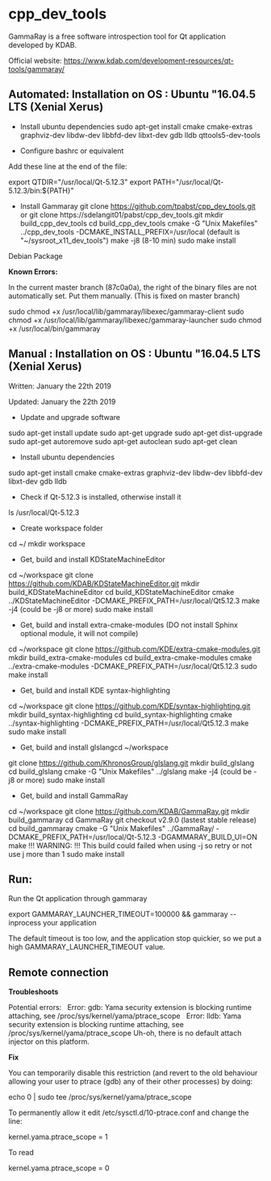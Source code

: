 # cpp_dev_tools

GammaRay is a free software introspection tool for Qt application developed by KDAB.

Official website: https://www.kdab.com/development-resources/qt-tools/gammaray/

## Automated: Installation on OS : Ubuntu "16.04.5 LTS (Xenial Xerus)

* Install ubuntu dependencies
sudo apt-get install cmake cmake-extras graphviz-dev libdw-dev libbfd-dev libxt-dev gdb lldb qttools5-dev-tools




* Configure bashrc or equivalent

Add these line at the end of the file:

export QTDIR="/usr/local/Qt-5.12.3"
export PATH="/usr/local/Qt-5.12.3/bin:${PATH}"



 
* Install Gammaray
git clone https://github.com/tpabst/cpp_dev_tools.git
  or
git clone https://sdelangit01/pabst/cpp_dev_tools.git
mkdir build_cpp_dev_tools
cd build_cpp_dev_tools
cmake -G "Unix Makefiles" ../cpp_dev_tools -DCMAKE_INSTALL_PREFIX=/usr/local (default is "~/sysroot_x11_dev_tools")
make -j8 (8-10 min)
sudo make install

Debian Package 


__Known Errors:__

In the current master branch (87c0a0a), the right of the binary files are not automatically set. Put them manually. (This is fixed on master branch)

sudo chmod +x /usr/local/lib/gammaray/libexec/gammaray-client
sudo chmod +x /usr/local/lib/gammaray/libexec/gammaray-launcher
sudo chmod +x /usr/local/bin/gammaray


## Manual : Installation on OS : Ubuntu "16.04.5 LTS (Xenial Xerus)

Written: January the 22th 2019

Updated: January the 22th 2019


* Update and upgrade software

sudo apt-get install update
sudo apt-get upgrade
sudo apt-get dist-upgrade
sudo apt-get autoremove
sudo apt-get autoclean
sudo apt-get clean

* Install ubuntu dependencies

sudo apt-get install cmake cmake-extras graphviz-dev libdw-dev libbfd-dev libxt-dev gdb lldb


* Check if Qt-5.12.3 is installed, otherwise install it

ls /usr/local/Qt-5.12.3

* Create workspace folder

cd ~/
mkdir workspace

* Get, build and install KDStateMachineEditor

cd ~/workspace
git clone https://github.com/KDAB/KDStateMachineEditor.git
mkdir build_KDStateMachineEditor
cd build_KDStateMachineEditor
cmake ../KDStateMachineEditor -DCMAKE_PREFIX_PATH=/usr/local/Qt5.12.3
make -j4 (could be -j8 or more)
sudo make install


* Get, build and install extra-cmake-modules
(DO not install Sphinx optional module, it will not compile)


cd ~/workspace
git clone https://github.com/KDE/extra-cmake-modules.git
mkdir build_extra-cmake-modules
cd build_extra-cmake-modules
cmake ../extra-cmake-modules -DCMAKE_PREFIX_PATH=/usr/local/Qt5.12.3
sudo make install




* Get, build and install KDE syntax-highlighting


cd ~/workspace
git clone https://github.com/KDE/syntax-highlighting.git
mkdir build_syntax-highlighting
cd build_syntax-highlighting
cmake ../syntax-highlighting  -DCMAKE_PREFIX_PATH=/usr/local/Qt5.12.3
make
sudo make install


* Get, build and install glslangcd ~/workspace

git clone https://github.com/KhronosGroup/glslang.git
mkdir build_glslang
cd build_glslang
cmake -G "Unix Makefiles" ../glslang
make -j4 (could be -j8 or more)
sudo make install



* Get, build and install GammaRay


cd ~/workspace
git clone https://github.com/KDAB/GammaRay.git
mkdir build_gammaray
cd GammaRay
git checkout v2.9.0 (lastest stable release)
cd build_gammaray
cmake -G "Unix Makefiles" ../GammaRay/ -DCMAKE_PREFIX_PATH=/usr/local/Qt-5.12.3 -DGAMMARAY_BUILD_UI=ON
make
!!! WARNING: !!! This build could failed when using -j so retry or not use j more than 1
sudo make install


## Run:

Run the Qt application through gammaray

export GAMMARAY_LAUNCHER_TIMEOUT=100000 && gammaray --inprocess your application

The default timeout is too low, and the application stop quickier, so we put a high GAMMARAY_LAUNCHER_TIMEOUT value.




## Remote connection

__Troubleshoots__

Potential errors:
  Error: gdb: Yama security extension is blocking runtime attaching, see /proc/sys/kernel/yama/ptrace_scope
  Error: lldb: Yama security extension is blocking runtime attaching, see /proc/sys/kernel/yama/ptrace_scope
Uh-oh, there is no default attach injector on this platform.


__Fix__

You can temporarily disable this restriction (and revert to the old behaviour allowing your user to ptrace (gdb) any of their other processes) by doing:

echo 0 | sudo tee /proc/sys/kernel/yama/ptrace_scope

To permanently allow it edit /etc/sysctl.d/10-ptrace.conf and change the line:

kernel.yama.ptrace_scope = 1

To read

kernel.yama.ptrace_scope = 0

















